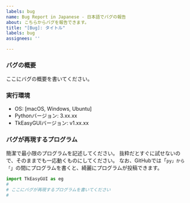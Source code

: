 ```yaml
---
labels: bug
name: Bug Report in Japanese - 日本語でバグの報告
about: こちらからバグを報告できます。
title: "[Bug]: タイトル"
labels: bug
assignees: ''

---
```


### バグの概要
ここにバグの概要を書いてください。

### 実行環境
- OS: [macOS, Windows, Ubuntu]
- Pythonバージョン: 3.xx.xx
- TkEasyGUIバージョン: v1.xx.xx

### バグが再現するプログラム

簡潔で最小限のプログラムを記述してください。
抜粋だとすぐに試せないので、そのままでも一応動くものにしてください。
なお、GitHubでは「```py」から「```」の間にプログラムを書くと、綺麗にプログラムが投稿できます。

```py
import TkEasyGUI as eg
# 
# ここにバグが再現するプログラムを書いてください
#
```
